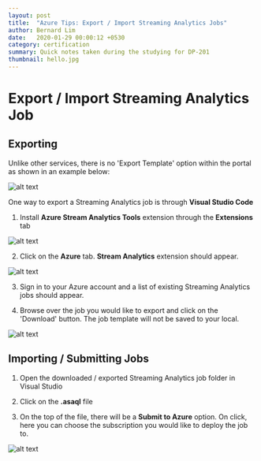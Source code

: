 ```yaml
---
layout: post
title:  "Azure Tips: Export / Import Streaming Analytics Jobs"
author: Bernard Lim
date:   2020-01-29 00:00:12 +0530
category: certification
summary: Quick notes taken during the studying for DP-201
thumbnail: hello.jpg
---
```


# Export / Import Streaming Analytics Job


## Exporting 

Unlike other services, there is no 'Export Template' option within the portal as shown in an example below:

![alt text](https://github.com/thebernardlim/thebernardlim.github.io/tree/master/assets/img/posts/2020-01-29-azure-tips-export-import-streaming-analytics/export-template-icon.png "")

One way to export a Streaming Analytics job is through **Visual Studio Code**

1. Install **Azure Stream Analytics Tools** extension through the **Extensions** tab

![alt text](https://github.com/thebernardlim/thebernardlim.github.io/tree/master/assets/img/posts/2020-01-29-azure-tips-export-import-streaming-analytics/sa-icon.png "")


2. Click on the **Azure** tab. **Stream Analytics** extension should appear.

![alt text](https://github.com/thebernardlim/thebernardlim.github.io/tree/master/assets/img/posts/2020-01-29-azure-tips-export-import-streaming-analytics/sa-extension.png "")

3. Sign in to your Azure account and a list of existing Streaming Analytics jobs should appear.

4. Browse over the job you would like to export and click on the 'Download' button. The job template will not be saved to your local.

![alt text](https://github.com/thebernardlim/thebernardlim.github.io/tree/master/assets/img/posts/2020-01-29-azure-tips-export-import-streaming-analytics/sa-jobs.png "")

## Importing / Submitting Jobs

1. Open the downloaded / exported Streaming Analytics job folder in Visual Studio

2. Click on the **.asaql** file

3. On the top of the file, there will be a **Submit to Azure** option. On click, here you can choose the subscription you would like to deploy the job to.

![alt text](https://github.com/thebernardlim/thebernardlim.github.io/tree/master/assets/img/posts/2020-01-29-azure-tips-export-import-streaming-analytics/sa-submit.png "")



